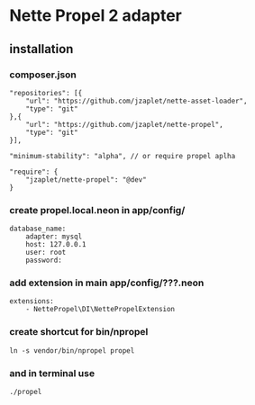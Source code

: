 # Nette Propel 2 adapter

## installation

### composer.json

```
"repositories": [{
    "url": "https://github.com/jzaplet/nette-asset-loader",
    "type": "git"
},{
    "url": "https://github.com/jzaplet/nette-propel",
    "type": "git"
}],

"minimum-stability": "alpha", // or require propel aplha

"require": {
    "jzaplet/nette-propel": "@dev"
}
```

### create propel.local.neon in app/config/
```
database_name:
    adapter: mysql
    host: 127.0.0.1
    user: root
    password:
```

### add extension in main app/config/???.neon
```
extensions:
    - NettePropel\DI\NettePropelExtension
```

### create shortcut for bin/npropel
`ln -s vendor/bin/npropel propel`

### and in terminal use
`./propel`